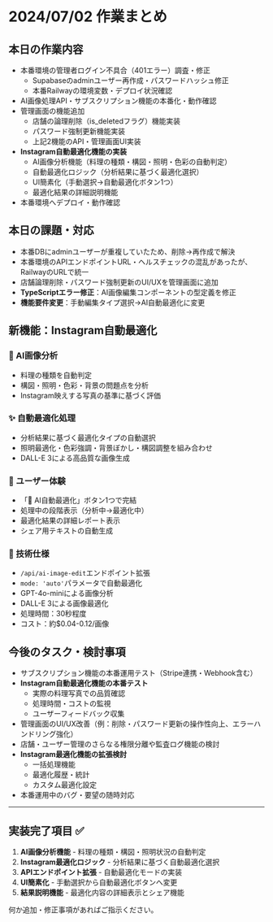 # 2024/07/02 作業まとめ

## 本日の作業内容

- 本番環境の管理者ログイン不具合（401エラー）調査・修正
  - Supabaseのadminユーザー再作成・パスワードハッシュ修正
  - 本番Railwayの環境変数・デプロイ状況確認
- AI画像処理API・サブスクリプション機能の本番化・動作確認
- 管理画面の機能追加
  - 店舗の論理削除（is_deletedフラグ）機能実装
  - パスワード強制更新機能実装
  - 上記2機能のAPI・管理画面UI実装
- **Instagram自動最適化機能の実装**
  - AI画像分析機能（料理の種類・構図・照明・色彩の自動判定）
  - 自動最適化ロジック（分析結果に基づく最適化選択）
  - UI簡素化（手動選択→自動最適化ボタン1つ）
  - 最適化結果の詳細説明機能
- 本番環境へデプロイ・動作確認

## 本日の課題・対応

- 本番DBにadminユーザーが重複していたため、削除→再作成で解決
- 本番環境のAPIエンドポイントURL・ヘルスチェックの混乱があったが、RailwayのURLで統一
- 店舗論理削除・パスワード強制更新のUI/UXを管理画面に追加
- **TypeScriptエラー修正**：AI画像編集コンポーネントの型定義を修正
- **機能要件変更**：手動編集タイプ選択→AI自動最適化に変更

## 新機能：Instagram自動最適化

### 🤖 AI画像分析
- 料理の種類を自動判定
- 構図・照明・色彩・背景の問題点を分析
- Instagram映えする写真の基準に基づく評価

### ✨ 自動最適化処理
- 分析結果に基づく最適化タイプの自動選択
- 照明最適化・色彩強調・背景ぼかし・構図調整を組み合わせ
- DALL-E 3による高品質な画像生成

### 📱 ユーザー体験
- 「🚀 AI自動最適化」ボタン1つで完結
- 処理中の段階表示（分析中→最適化中）
- 最適化結果の詳細レポート表示
- シェア用テキストの自動生成

### 🔧 技術仕様
- `/api/ai-image-edit`エンドポイント拡張
- `mode: 'auto'`パラメータで自動最適化
- GPT-4o-miniによる画像分析
- DALL-E 3による画像最適化
- 処理時間：30秒程度
- コスト：約$0.04-0.12/画像

## 今後のタスク・検討事項

- サブスクリプション機能の本番運用テスト（Stripe連携・Webhook含む）
- **Instagram自動最適化機能の本番テスト**
  - 実際の料理写真での品質確認
  - 処理時間・コストの監視
  - ユーザーフィードバック収集
- 管理画面のUI/UX改善（例：削除・パスワード更新の操作性向上、エラーハンドリング強化）
- 店舗・ユーザー管理のさらなる権限分離や監査ログ機能の検討
- **Instagram最適化機能の拡張検討**
  - 一括処理機能
  - 最適化履歴・統計
  - カスタム最適化設定
- 本番運用中のバグ・要望の随時対応

---

## 実装完了項目 ✅

1. **AI画像分析機能** - 料理の種類・構図・照明状況の自動判定
2. **Instagram最適化ロジック** - 分析結果に基づく自動最適化選択
3. **APIエンドポイント拡張** - 自動最適化モードの実装
4. **UI簡素化** - 手動選択から自動最適化ボタンへ変更
5. **結果説明機能** - 最適化内容の詳細表示とシェア機能

何か追加・修正事項があればご指示ください。 